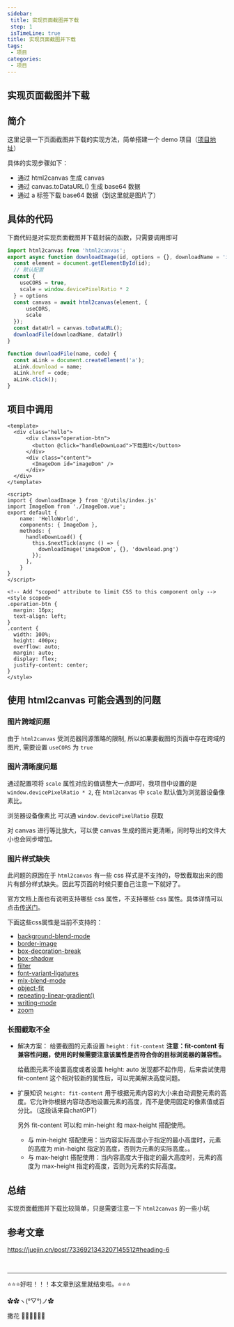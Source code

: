 ```yaml
---
sidebar: 
 title: 实现页面截图并下载
 step: 1
 isTimeLine: true
title: 实现页面截图并下载
tags:
 - 项目
categories:
 - 项目
---
```


## 实现页面截图并下载

## 简介
这里记录一下页面截图并下载的实现方法，简单搭建一个 demo 项目（[项目地址](https://github.com/iygxv/html2canvas-demo)）

具体的实现步骤如下：
- 通过 html2canvas 生成 canvas
- 通过 canvas.toDataURL() 生成 base64 数据
- 通过 a 标签下载 base64 数据（到这里就是图片了）


## 具体的代码
下面代码是对实现页面截图并下载封装的函数，只需要调用即可

```js
import html2canvas from 'html2canvas';
export async function downloadImage(id, options = {}, downloadName = 'image.png') {
  const element = document.getElementById(id);
  // 默认配置
  const {
    useCORS = true,
    scale = window.devicePixelRatio * 2
  } = options
  const canvas = await html2canvas(element, {
      useCORS,
      scale
  });
  const dataUrl = canvas.toDataURL();
  downloadFile(downloadName, dataUrl)
}

function downloadFile(name, code) {
  const aLink = document.createElement('a');
  aLink.download = name;
  aLink.href = code;
  aLink.click();
}
```

## 项目中调用
```vue
<template>
  <div class="hello">
      <div class="operation-btn">
        <button @click="handleDownLoad">下载图片</button>
      </div>
      <div class="content">
        <ImageDom id="imageDom" />
      </div>
  </div>
</template>

<script>
import { downloadImage } from '@/utils/index.js'
import ImageDom from './ImageDom.vue';
export default {
    name: 'HelloWorld',
    components: { ImageDom },
    methods: {
      handleDownLoad() {
        this.$nextTick(async () => {
          downloadImage('imageDom', {}, 'download.png')
        });
      },
    }
}
</script>

<!-- Add "scoped" attribute to limit CSS to this component only -->
<style scoped>
.operation-btn {
  margin: 16px;
  text-align: left;
}
.content {
  width: 100%;
  height: 400px;
  overflow: auto;
  margin: auto;
  display: flex;
  justify-content: center;
}
</style>

```

## 使用 html2canvas 可能会遇到的问题 

### 图片跨域问题
由于 `html2canvas` 受浏览器同源策略的限制, 所以如果要截图的页面中存在跨域的图片, 需要设置 `useCORS` 为 `true`

### 图片清晰度问题
通过配置项将 `scale` 属性对应的值调整大一点即可，我项目中设置的是 `window.devicePixelRatio * 2`, 在 `html2canvas` 中 `scale` 默认值为浏览器设备像素比。

浏览器设备像素比 可以通 `window.devicePixelRatio` 获取

对 canvas 进行等比放大，可以使 canvas 生成的图片更清晰，同时导出的文件大小也会同步增加。


### 图片样式缺失

此问题的原因在于 `html2canvas` 有一些 css 样式是不支持的，导致截取出来的图片有部分样式缺失。因此写页面的时候只要自己注意一下就好了。

官方文档上面也有说明支持哪些 css 属性，不支持哪些 css 属性。具体详情可以点击[传送门](https://html2canvas.hertzen.com/features)。

下面这些css属性是当前不支持的：

- [background-blend-mode](https://github.com/niklasvh/html2canvas/issues/966)
- [border-image](https://github.com/niklasvh/html2canvas/issues/1287)
- [box-decoration-break](https://github.com/niklasvh/html2canvas/issues/552)
- [box-shadow](https://github.com/niklasvh/html2canvas/pull/1086)
- [filter](https://github.com/niklasvh/html2canvas/issues/493)
- [font-variant-ligatures](https://github.com/niklasvh/html2canvas/pull/1085)
- [mix-blend-mode](https://github.com/niklasvh/html2canvas/issues/580)
- [object-fit](https://github.com/niklasvh/html2canvas/issues/1064)
- [repeating-linear-gradient()](https://github.com/niklasvh/html2canvas/issues/1162)
- [writing-mode](https://github.com/niklasvh/html2canvas/issues/1258)
- [zoom](https://github.com/niklasvh/html2canvas/issues/732)

###  长图截取不全

- 解决方案： 给要截图的元素设置 `height：fit-content` 
  **注意：fit-content 有兼容性问题，使用的时候需要注意该属性是否符合你的目标浏览器的兼容性。**

  给截图元素不设置高度或者设置 height: auto 发现都不起作用，后来尝试使用 fit-content 这个相对较新的属性后，可以完美解决高度问题。

- 扩展知识
  `height: fit-content` 用于根据元素内容的大小来自动调整元素的高度。它允许你根据内容动态地设置元素的高度，而不是使用固定的像素值或百分比。（这段话来自chatGPT）

  另外 fit-content 可以和 min-height 和 max-height 搭配使用。
  - 与 min-height 搭配使用：当内容实际高度小于指定的最小高度时，元素的高度为 min-height 指定的高度，否则为元素的实际高度。。
  - 与 max-height 搭配使用：当内容高度大于指定的最大高度时，元素的高度为 max-height 指定的高度，否则为元素的实际高度。
  
## 总结

实现页面截图并下载比较简单，只是需要注意一下 `html2canvas` 的一些小坑 

## 参考文章
https://juejin.cn/post/7336921343207145512#heading-6

<br/>
<hr />

⭐️⭐️⭐️好啦！！！本文章到这里就结束啦。⭐️⭐️⭐️

✿✿ヽ(°▽°)ノ✿

撒花 🌸🌸🌸🌸🌸🌸
